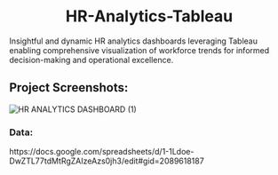<h1 align="center" id="title">HR-Analytics-Tableau</h1>

<p id="description">Insightful and dynamic HR analytics dashboards leveraging Tableau enabling comprehensive visualization of workforce trends for informed decision-making and operational excellence.</p>

<h2>Project Screenshots:</h2>

![HR ANALYTICS DASHBOARD (1)](https://github.com/SumedhaSahni/HR-ANALYTICS/assets/141904366/465a4dad-e42b-4fd3-a5e6-a08672f8e7cc)



<h3>Data:</h3>
https://docs.google.com/spreadsheets/d/1-1Ldoe-DwZTL77tdMtRgZAIzeAzs0jh3/edit#gid=2089618187
